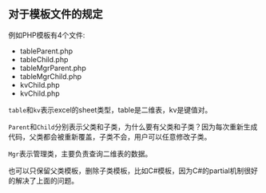 ## 对于模板文件的规定

例如PHP模板有4个文件:

* tableParent.php
* tableChild.php
* tableMgrParent.php
* tableMgrChild.php
* kvChild.php
* kvChild.php

`table`和`kv`表示excel的sheet类型，table是二维表，kv是键值对。

`Parent`和`Child`分别表示父类和子类，为什么要有父类和子类？因为每次重新生成代码，父类都会被重新覆盖，子类不会，用户可以任意修改子类。

`Mgr`表示管理类，主要负责查询二维表的数据。

也可以只保留父类模板，删除子类模板，比如C#模板，因为C#的partial机制很好的解决了上面的问题。
